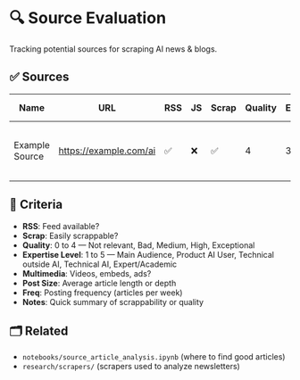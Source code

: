 # 🔍 Source Evaluation

Tracking potential sources for scraping AI news & blogs.

## ✅ Sources

| Name             | URL                          | RSS | JS | Scrap | Quality | Expertise | Multimedia | Post Size | Freq    | Notes                          |
|------------------|-------------------------------|------|----|--------|---------|-----------|-------------|-----------|---------|-------------------------------|
| Example Source   | https://example.com/ai        | ✅  | ❌ | ✅     | 4       | 3         | Minimal     | Medium    | Weekly  | Clean HTML, high quality blog |

## 🧠 Criteria

- **RSS**: Feed available?
- **Scrap**: Easily scrappable?
- **Quality**: 0 to 4 — Not relevant, Bad, Medium, High, Exceptional
- **Expertise Level**: 1 to 5 — Main Audience, Product AI User, Technical outside AI, Technical AI, Expert/Academic
- **Multimedia**: Videos, embeds, ads?
- **Post Size**: Average article length or depth
- **Freq**: Posting frequency (articles per week)
- **Notes**: Quick summary of scrappability or quality

## 🗂️ Related

- `notebooks/source_article_analysis.ipynb` (where to find good articles)
- `research/scrapers/` (scrapers used to analyze newsletters)